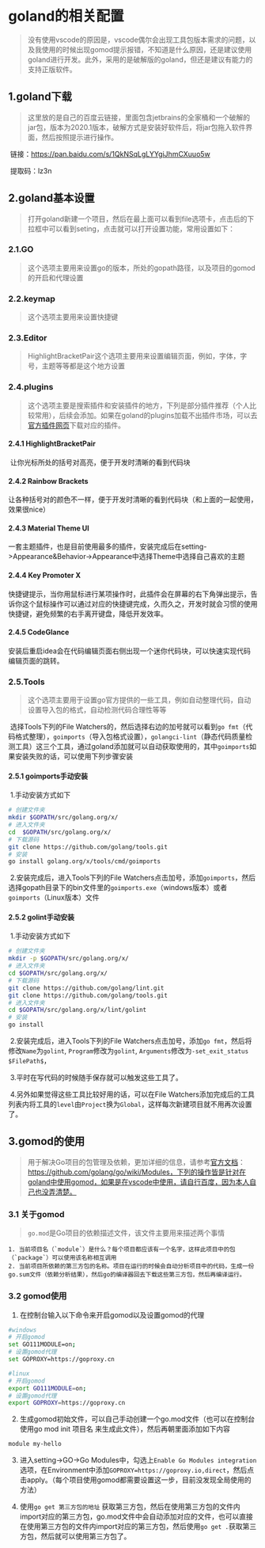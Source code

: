 # goland的相关配置

> 没有使用vscode的原因是，vscode偶尔会出现工具包版本需求的问题，以及我使用的时候出现gomod提示报错，不知道是什么原因，还是建议使用goland进行开发。此外，采用的是破解版的goland，但还是建议有能力的支持正版软件。

## 1.goland下载

> 这里放的是自己的百度云链接，里面包含jetbrains的全家桶和一个破解的jar包，版本为2020.1版本，破解方式是安装好软件后，将jar包拖入软件界面，然后按照提示进行操作。

​		链接：https://pan.baidu.com/s/1QkNSqLgLYYgiJhmCXuuo5w

​		提取码：lz3n

## 2.goland基本设置

> 打开goland新建一个项目，然后在最上面可以看到file选项卡，点击后的下拉框中可以看到seting，点击就可以打开设置功能，常用设置如下：	

### 2.1.GO

> 这个选项主要用来设置go的版本，所处的gopath路径，以及项目的gomod的开启和代理设置

### 2.2.keymap

> 这个选项主要用来设置快捷键

### 2.3.Editor

> HighlightBracketPair这个选项主要用来设置编辑页面，例如，字体，字号，主题等等都是这个地方设置

### 2.4.plugins

> 这个选项主要是搜索插件和安装插件的地方，下列是部分插件推荐（个人比较常用），后续会添加。如果在goland的plugins加载不出插件市场，可以去[官方插件网页](https://plugins.jetbrains.com/go)下载对应的插件。

#### 2.4.1 HighlightBracketPair

​	让你光标所处的括号对高亮，便于开发时清晰的看到代码块

#### 2.4.2 Rainbow Brackets

​	让各种括号对的颜色不一样，便于开发时清晰的看到代码块（和上面的一起使用，效果很nice）

#### 2.4.3 Material Theme UI

​	一套主题插件，也是目前使用最多的插件，安装完成后在setting->Appearance&Behavior->Appearance中选择Theme中选择自己喜欢的主题

#### 2.4.4 Key Promoter X

​	快捷键提示，当你用鼠标进行某项操作时，此插件会在屏幕的右下角弹出提示，告诉你这个鼠标操作可以通过对应的快捷键完成，久而久之，开发时就会习惯的使用快捷键，避免频繁的右手离开键盘，降低开发效率。

#### 2.4.5 CodeGlance

​	安装后重启idea会在代码编辑页面右侧出现一个迷你代码块，可以快速实现代码编辑页面的跳转。

### 2.5.Tools

> 这个选项主要用于设置go官方提供的一些工具，例如自动整理代码，自动设置导入包的格式，自动检测代码合理性等等

​	选择Tools下列的File Watchers的，然后选择右边的加号就可以看到`go fmt`（代码格式整理），`goimports`（导入包格式设置），`golangci-lint`（静态代码质量检测工具）这三个工具，通过goland添加就可以自动获取使用的，其中`goimports`如果安装失败的话，可以使用下列步骤安装

#### 2.5.1 goimports手动安装

​	1.手动安装方式如下

```bash
# 创建文件夹  
mkdir $GOPATH/src/golang.org/x/ 
# 进入文件夹 
cd  $GOPATH/src/golang.org/x/
# 下载源码 
git clone https://github.com/golang/tools.git
# 安装
go install golang.org/x/tools/cmd/goimports		
```

​	2.安装完成后，进入Tools下列的File Watchers点击加号，添加`goimports`，然后选择gopath目录下的bin文件里的`goimports.exe`（windows版本）或者`goimports`（Linux版本）文件		

#### 2.5.2 golint手动安装

​	1.手动安装方式如下

```bash
# 创建文件夹
mkdir -p $GOPATH/src/golang.org/x/
# 进入文件夹 
cd $GOPATH/src/golang.org/x/
# 下载源码
git clone https://github.com/golang/lint.git
git clone https://github.com/golang/tools.git
# 进入文件夹
cd $GOPATH/src/golang.org/x/lint/golint
# 安装
go install
```

​	2.安装完成后，进入Tools下列的File Watchers点击加号，添加`go fmt`，然后将修改`Name`为`golint`, `Program`修改为`golint`, `Arguments`修改为`-set_exit_status $FilePath$`，

​	3.平时在写代码的时候随手保存就可以触发这些工具了。

​	4.另外如果觉得这些工具比较好用的话，可以在File Watchers添加完成后的工具列表内将工具的`level`由`Project`换为`Global`，这样每次新建项目就不用再次设置了。

## 3.gomod的使用

> 用于解决Go项目的包管理及依赖，更加详细的信息，请参考[官方文档](https://github.com/golang/go/wiki/Modules)：https://github.com/golang/go/wiki/Modules，下列的操作皆是针对在goland中使用gomod，如果是在vscode中使用，请自行百度，因为本人自己也没弄清楚。

### 3.1 关于gomod

> `go.mod`是Go项目的依赖描述文件，该文件主要用来描述两个事情

	1. 当前项目名（`module`）是什么？每个项目都应该有一个名字，这样此项目中的包（`package`）可以使用该名称相互调用
 	2. 当前项目所依赖的第三方包的名称。项目在运行的时候会自动分析项目中的代码，生成一份go.sum文件（依赖分析结果），然后go的编译器回去下载这些第三方包，然后再编译运行。

### 3.2 gomod使用

1. 在控制台输入以下命令来开启gomod以及设置gomod的代理

```bash
#windows
# 开启gomod
set GO111MODULE=on;
# 设置gomod代理
set GOPROXY=https://goproxy.cn

#linux
# 开启gomod
export GO111MODULE=on;
# 设置gomod代理
export GOPROXY=https://goproxy.cn
```

2. 生成gomod初始文件，可以自己手动创建一个go.mod文件（也可以在控制台使用go mod init 项目名 来生成此文件），然后再朝里面添加如下内容

```bash
module my-hello
```

3. 进入setting->GO->Go Modules中，勾选上`Enable Go Modules integration`选项，在Environment中添加`GOPROXY=https://goproxy.io,direct`，然后点击apply。（每个项目使用gomod都需要设置这一步，目前没发现全局使用的方法）

4. 使用`go get 第三方包的地址` 获取第三方包，然后在使用第三方包的文件内import对应的第三方包，go.mod文件中会自动添加对应的文件，也可以直接在使用第三方包的文件内import对应的第三方包，然后使用`go get .`获取第三方包，然后就可以使用第三方包了。